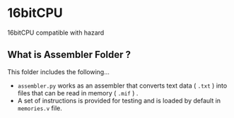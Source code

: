 # 16bitCPU
16bitCPU compatible with hazard


## What is Assembler Folder ?
This folder includes the following...
- `assembler.py` works as an assembler that converts text data ( `.txt` ) into files that can be read in memory ( `.mif` ) .
- A set of instructions is provided for testing and is loaded by default in `memories.v` file.

